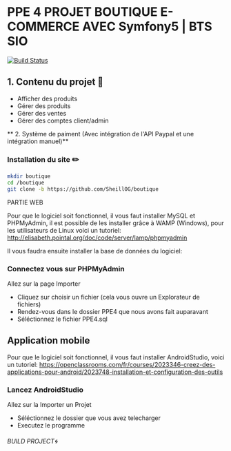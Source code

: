 # PPE 4 PROJET BOUTIQUE E-COMMERCE AVEC Symfony5 | BTS SIO

[![Build Status](https://travis-ci.org/joemccann/dillinger.svg?branch=master)](https://travis-ci.org/joemccann/dillinger)

## 1. Contenu du projet 📑

  * Afficher des produits
  * Gérer des produits
  * Gérer des ventes
  * Gérer des comptes client/admin

** 2. Système de paiment (Avec intégration de l'API Paypal et une intégration manuel)**

### Installation du site ✏️
```sh
mkdir boutique
cd /boutique
git clone -b https://github.com/SheillOG/boutique
```

PARTIE WEB

Pour que le logiciel soit fonctionnel, il vous faut installer MySQL et PHPMyAdmin, il est possible de les installer grâce à WAMP (Windows), pour les utilisateurs de Linux voici un tutoriel: http://elisabeth.pointal.org/doc/code/server/lamp/phpmyadmin

Il vous faudra ensuite installer la base de données du logiciel:

### Connectez vous sur PHPMyAdmin
Allez sur la page Importer
 - Cliquez sur choisir un fichier (cela vous ouvre un Explorateur de fichiers)
 - Rendez-vous dans le dossier PPE4 que nous avons fait auparavant
 - Séléctionnez le fichier PPE4.sql


## Application mobile 

Pour que le logiciel soit fonctionnel, il vous faut installer AndroidStudio, voici un tutoriel: https://openclassrooms.com/fr/courses/2023346-creez-des-applications-pour-android/2023748-installation-et-configuration-des-outils

### Lancez AndroidStudio
Allez sur la Importer un Projet
 - Séléctionnez le dossier que vous avez telecharger
 - Executez le programme

###### BUILD PROJECT🌀

